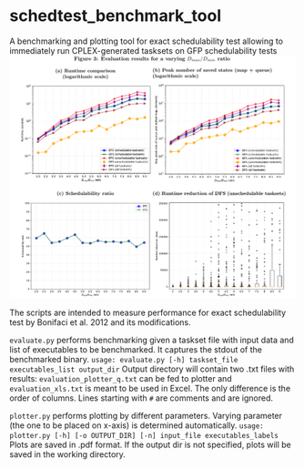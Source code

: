 # schedtest_benchmark_tool
A benchmarking and plotting tool for exact schedulability test allowing to immediately run CPLEX-generated tasksets on GFP schedulability tests
![](examples/plots.png)

The scripts are intended to measure performance for exact schedulability test by Bonifaci et al. 2012 and its modifications.

`evaluate.py` performs benchmarking given a taskset file with input data and list of executables to be benchmarked.
It captures the stdout of the benchmarked binary.
```usage: evaluate.py [-h] taskset_file executables_list output_dir```
Output directory will contain two .txt files with results: `evaluation_plotter_q.txt` can be fed to plotter and `evaluation_xls.txt` is meant to be used in Excel. 
The only difference is the order of columns. Lines starting with `#` are comments and are ignored.

`plotter.py` performs plotting by different parameters. Varying parameter (the one to be placed on x-axis) is determined automatically.
```usage: plotter.py [-h] [-o OUTPUT_DIR] [-n] input_file executables_labels```
Plots are saved in .pdf format. If the output dir is not specified, plots will be saved in the working directory.

